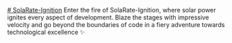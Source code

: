 [# SolaRate-Ignition](https://www.figma.com/proto/kSdkw0qzbYIf9ERKwKOemU/SolaRate---Ignition?type=design&node-id=15-8&t=LH9BCD0vRTQd4rKE-1&scaling=scale-down&page-id=0%3A1&starting-point-node-id=12%3A41)
Enter the fire of SolaRate-Ignition, where solar power ignites every aspect of development. Blaze the stages with impressive velocity and go beyond the boundaries of code in a fiery adventure towards technological excellence ✨ 

